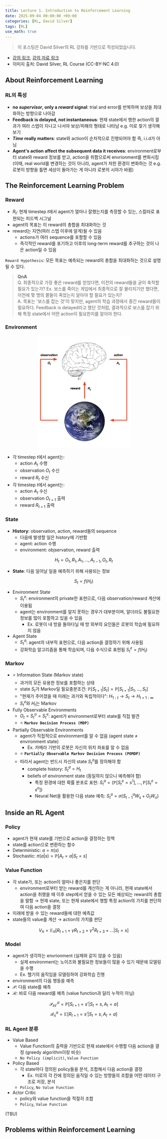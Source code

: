 ```yaml
---
title: Lecture 1. Introduction to Reinforcement Learning
date: 2025-09-04 00:00:00 +09:00
categories: [RL, David Silver]
tags: [RL]
use_math: true
---
```


> 이 포스팅은 David Silver의 RL 강좌를 기반으로 작성되었습니다.  
- [강의 링크](https://youtu.be/2pWv7GOvuf0?si=OQO7z4fhV2Vyn26z), [강의 자료 링크](https://davidstarsilver.wordpress.com/teaching/)  
- 이미지 출처: David Silver, RL Course (CC-BY-NC 4.0)

## About Reinforcement Learning
### RL의 특성
- **no *supervisor*, only a *reward* signal**: trial and error를 반복하며 보상을 최대화하는 방향으로 나아감
- **Feedback is delayed, not instantaneous**: 현재 state에서 행한 action의 결과가 여러 스텝이 지나고 나서야 보상/피해의 형태로 나타남 e.g. 미로 찾기 생각해보기
- ***Time* really matters**: state와 action이 순차적으로 진행되어야 함 즉, i.i.d가 아님
- **Agent's action affect the subsequent data it receives**: environment로부터 state와 reward 정보를 받고, action을 취함으로써 envrionment를 변화시킴 (이때, real world를 변경하는 것이 아니라, agent가 처한 환경이 변화하는 것 e.g. 로봇이 방향을 틀면 세상이 돌아가는 게 아니라 로봇의 시야가 바뀜)

## The Reinforcement Learning Problem
### Reward
- $R_t$: 현재 timestep $t$에서 agent가 얼마나 잘했는지를 측정할 수 있는, 스칼라로 표현되는 피드백 시그널
- agent의 목표는 이 reward의 총합을 최대화하는 것
- reward는 지연(여러 스텝 이후에 알게)될 수 있음
  - actions가 여러 sequence를 포함할 수 있음
  - 즉각적인 reward를 포기하고 이후의 long-term reward를 추구하는 것이 나은 action일 수 있음

`Reward Hypothesis`: 모든 목표는 예측되는 reward의 총합을 최대화하는 것으로 설명될 수 있다.

> **QnA**  
Q. 최종적으로 가장 좋은 reward를 얻었다면, 이전의 reward들을 굳이 축적할 필요가 있는가? Ex. 보스를 죽이는 게임에서 최종적으로 잘 물리치기만 했다면, 이전에 몇 명의 쫄들이 죽었는지 알아야 할 필요가 있는지?  
A. 목표는 '보스를 잡는 것'이 맞지만, agent의 학습 과정에서 중간 reward들이 필요하다. Feedback is delayed라고 했던 것처럼, 결과적으로 보스를 잡기 위해 특정 state에서 어떤 action이 필요한지를 알아야 한다.  

### Environment
<div align="center">
<img src="../assets/img/250904_rl1/rl1_environment.png" width="300">
</div>

- 각 timestep $t$에서 agent는:
  - action $A_t$ 수행
  - observation $O_t$ 수신
  - reward $R_t$ 수신
- 각 timestep $t$에서 agent는:
  - action $A_t$ 수신
  - observation $O_{t+1}$ 출력
  - reward $R_{t+1}$ 출력

### State
- **History**: observation, action, reward들의 sequence  
  - 다음에 발생할 일은 history에 기반함
  - agent: action 수행
  - environment: objservation, reward 출력  

$$ H_t = O_1, R_1, A_1, ..., A_{t-1}, O_t, R_t $$  

- **State**: 다음 일어날 일을 예측하기 위해 사용되는 정보

$$ S_t = f(H_t) $$

- Environment State
  - $S^e_t$: environment의 private한 표현으로, 다음 observation/reward 계산에 이용됨
  - agent는 environment를 알지 못하는 경우가 대부분이며, 알더라도 불필요한 정보를 많이 포함하고 있을 수 있음
    - Ex. 로봇이 내 방을 돌아다닐 때 방 외부의 요인들은 로봇의 학습에 필요하지 않음
- Agent State
  - $S^a_t$: agent의 내부적 표현으로, 다음 action을 결정하기 위해 사용됨
  - 강화학습 알고리즘을 통해 학습되며, 다음 수식으로 표현됨 $S^e_t=f(H_t)$

### Markov
- ⭐️ Information State (Markov state)  
  - 과거의 모든 유용한 정보를 포함하는 상태
  - state $S_t$가 Markov일 필요충분조건: $\mathbb{P}[S_{t+1}|S_t]=\mathbb{P}[S_{t+1}|S_1,...,S_t]$
  - "현재가 주어졌을 때 미래는 과거와 독립적이다": $H_{1:t} \to S_t \to H_{t+1:\infty}$
  - $S^e_t$와 $H_t$는 Markov
- Fully Observable Environments
  - $O_t = S^a_t = S^e_t$: agent가 environment로부터 state를 직접 발견
  - ⭐️ **`Markov Decision Process (MDP)`**
- Partially Observable Environments
  - agent가 직접적으로 environment를 알 수 없음 (agent state $\neq$ environment state)
    - Ex. 카메라 기반의 로봇은 자신의 위치 좌표를 알 수 없음
  - ⭐️ **`Partially Observable Markov Decision Process (POMDP)`**
  - 따라서 agent는 반드시 자신의 state $S^a_t$를 정의해야 함
    - complete history: $S^a_t = H_t$
    - beliefs of environment state (동일하지 않으니 예측해야 함)
      - 특정 환경에 대한 확률 분포로 표현: $S^a_t=(\mathbb{P}[S^e_t=s^1], ..., \mathbb{P}[S^e_t=s^n])$
      - Neural Net을 활용한 다음 state 예측: $S^a_t = \sigma(S^a_{t-1}W_s+O_tW_o)$

## Inside an RL Agent
### Policy
- agent가 현재 state를 기반으로 action을 결정하는 정책
- state를 action으로 변환하는 함수
- Deterministic: $a=\pi(s)$
- Stochastic: $\pi(a|s)=\mathbb{P}[A_t=a|S_t=s]$

### Value Function
- 각 state가, 또는 action이 얼마나 좋은지를 판단
  - environment로부터 받는 reward를 계산하는 게 아니라, 현재 state에서 action을 취했을 때 이후 step에서 얻을 수 있는 모든 예상되는 reward의 총합을 말함 → 현재 state, 또는 현재 state에서 행할 특정 action의 가치를 판단하여 다음 action을 결정
- 미래에 받을 수 있는 reward들에 대한 예측값
- state들의 value를 계산 → action의 가치를 판단

$$V_{\pi} = \mathbb{E}_\pi[R_{t+1}+\gamma R_{t+2} + \gamma ^2 R_{t+3} + ... | S_t=s]$$

### Model
- agent가 생각하는 envrionment (실제와 같지 않을 수 있음)
  - 실제 environment는 노이즈와 불필요한 정보들이 많을 수 있기 때문에 모델링을 수행
  - Ex. 헬기의 움직임을 모델링하여 강화학습 진행
- environment의 다음 행동을 예측
- $\mathcal{P}$: 다음 state를 예측
- $\mathcal{R}$: 바로 다음 reward를 예측 (value function과 달리 누적이 아님)

$$ \mathcal{P}^a_{ss'} = \mathbb{P}[S_{t+1}=s'|S_t=s, A_t=a] $$
$$ \mathcal{R}^a_s = \mathbb{E}[R_{t+1}=s'|S_t=s, A_t=a] $$

### RL Agent 분류
- Value Based
  - Value Function의 출력을 기반으로 현재 state에서 수행할 다음 action을 결정 (greedy algorithm이랑 비슷)
  - `No Policy (implicit)`, `Value Function`
- Policy Based
  - 각 state마다 정의된 policy들을 분석, 조합해서 다음 action을 결정
    - Ex. 미로의 각 칸에 정의된 움직일 수 있는 방향들의 조합을 어떤 데이터 구조로 저장, 분석
  - `Policy`, `No Value Function`
- Actor Critic
  - policy와 value function을 적절히 조합
  - `Policy`, `Value Function`

(TBU)

## Problems within Reinforcement Learning
